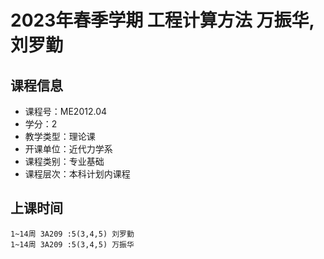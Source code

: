 # 2023年春季学期 工程计算方法 万振华, 刘罗勤






## 课程信息

- 课程号：ME2012.04
- 学分：2
- 教学类型：理论课
- 开课单位：近代力学系
- 课程类别：专业基础
- 课程层次：本科计划内课程

## 上课时间

```
1~14周 3A209 :5(3,4,5) 刘罗勤
1~14周 3A209 :5(3,4,5) 万振华
```

